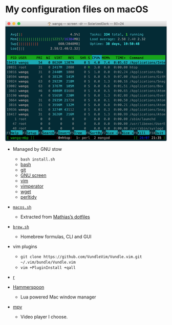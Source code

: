 # My configuration files on macOS

![Screenshot of a terminal window](images/screen.png)

* Managed by GNU stow
    * `bash install.sh`
    * [bash](bash/)
    * [git](git/)
    * [GNU screen](screen/.screenrc)
    * [vim](vim/.vimrc)
    * [vimperator](vimperator/.vimperatorrc)
    * [wget](wget/.wgetrc)
    * [perltidy](perltidy/.perltidyrc)

* [`macos.sh`](macos.sh)
    * Extracted from [Mathias’s dotfiles](https://github.com/mathiasbynens/dotfiles/blob/master/.macos)
* [`brew.sh`](brew.sh)
    * Homebrew formulas, CLI and GUI
* vim plugins
    * `git clone https://github.com/VundleVim/Vundle.vim.git ~/.vim/bundle/Vundle.vim`
    * `vim +PluginInstall +qall`
* [r](r/)

* [Hammerspoon](hammerspoon/)
    * Lua powered Mac window manager
* [mpv](mpv/)
    * Video player I choose.
